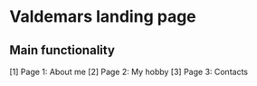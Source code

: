 # Valdemars landing page

## Main functionality 

[1] Page 1: About me 
[2] Page 2: My hobby 
[3] Page 3: Contacts
